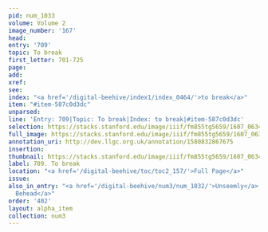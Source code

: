 ```yaml
---
pid: num_1033
volume: Volume 2
image_number: '167'
head:
entry: '709'
topic: To break
first_letter: 701-725
page:
add:
xref:
see:
index: "<a href='/digital-beehive/index1/index_0464/'>to break</a>"
item: "#item-587c0d3dc"
unparsed:
line: 'Entry: 709|Topic: To break|Index: to break|#item-587c0d3dc'
selection: https://stacks.stanford.edu/image/iiif/fm855tg5659/1607_0634/380,3452,2876,365/full/0/default.jpg
full_image: https://stacks.stanford.edu/image/iiif/fm855tg5659/1607_0634/full/full/0/default.jpg
annotation_uri: http://dev.llgc.org.uk/annotation/1580832867675
insertion:
thumbnail: https://stacks.stanford.edu/image/iiif/fm855tg5659/1607_0634/380,3452,600,180/250,/0/default.jpg
label: 709. To break
location: "<a href='/digital-beehive/toc/toc2_157/'>Full Page</a>"
issue:
also_in_entry: "<a href='/digital-beehive/num3/num_1032/'>Unseemly</a>|<a href='/digital-beehive/num3/num_1034/'>To
  Behead</a>"
order: '402'
layout: alpha_item
collection: num3
---
```

